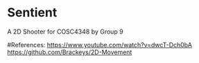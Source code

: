 # Sentient
A 2D Shooter for COSC4348 by Group 9

#References: 
https://www.youtube.com/watch?v=dwcT-Dch0bA
https://github.com/Brackeys/2D-Movement
